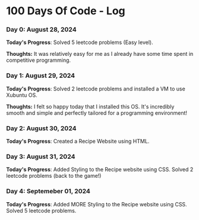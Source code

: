# 100 Days Of Code - Log

### Day 0: August 28, 2024 


**Today's Progress**: Solved 5 leetcode problems (Easy level).

**Thoughts:** It was relatively easy for me as I already have some time spent in competitive programming.


### Day 1: August 29, 2024 


**Today's Progress**: Solved 2 leetcode problems and installed a VM to use Xubuntu OS.

**Thoughts:** I felt so happy today that I installed this OS. It's incredibly smooth and simple and perfectly tailored for a programming environment!

### Day 2: August 30, 2024 


**Today's Progress**: Created a Recipe Website using HTML.

### Day 3: August 31, 2024 


**Today's Progress**: Added Styling to the Recipe website using CSS. Solved 2 leetcode problems (back to the game!)


### Day 4: Septemeber 01, 2024 


**Today's Progress**: Added MORE Styling to the Recipe website using CSS. Solved  5 leetcode problems.


